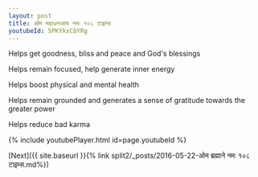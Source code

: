 ```yaml
---
layout: post
title: ओम महाधनआय नमः १०८ टाइम्स
youtubeId: 5PKYkxCbYRg
---
```

 
 
Helps get goodness, bliss and peace and God's blessings
 
Helps remain focused, help generate inner energy 
 
Helps boost physical and mental health 
 
Helps remain grounded and generates a sense of gratitude towards the greater power 
 
Helps reduce bad karma
 
 
 
 


{% include youtubePlayer.html id=page.youtubeId %}
 
[Next]({{ site.baseurl }}{% link  split2/_posts/2016-05-22-ओम ब्रह्माने नमः १०८ टाइम्स.md%})
 
